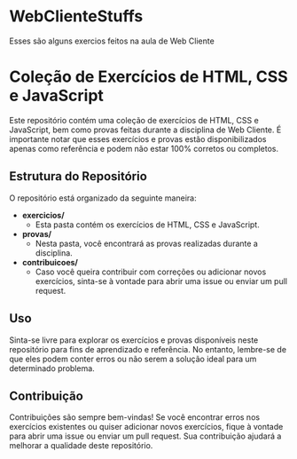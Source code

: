 # WebClienteStuffs

Esses são alguns exercios feitos na aula de Web Cliente

# Coleção de Exercícios de HTML, CSS e JavaScript

Este repositório contém uma coleção de exercícios de HTML, CSS e JavaScript, bem como provas feitas durante a disciplina de Web Cliente. É importante notar que esses exercícios e provas estão disponibilizados apenas como referência e podem não estar 100% corretos ou completos.

## Estrutura do Repositório

O repositório está organizado da seguinte maneira:

- **exercicios/**
  - Esta pasta contém os exercícios de HTML, CSS e JavaScript.
- **provas/**
  - Nesta pasta, você encontrará as provas realizadas durante a disciplina.
- **contribuicoes/**
  - Caso você queira contribuir com correções ou adicionar novos exercícios, sinta-se à vontade para abrir uma issue ou enviar um pull request.

## Uso

Sinta-se livre para explorar os exercícios e provas disponíveis neste repositório para fins de aprendizado e referência. No entanto, lembre-se de que eles podem conter erros ou não serem a solução ideal para um determinado problema.

## Contribuição

Contribuições são sempre bem-vindas! Se você encontrar erros nos exercícios existentes ou quiser adicionar novos exercícios, fique à vontade para abrir uma issue ou enviar um pull request. Sua contribuição ajudará a melhorar a qualidade deste repositório.

